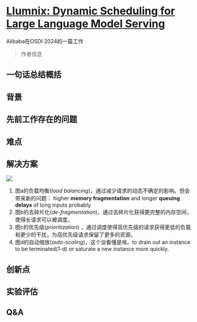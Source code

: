 # [Llumnix: Dynamic Scheduling for Large Language Model Serving](https://arxiv.org/abs/2406.03243)

Alibaba在OSDI 2024的一篇工作

> 作者信息

## 一句话总结概括



## 背景



## 先前工作存在的问题



## 难点



## 解决方案

![](C:\Users\user\Nutstore\1\Nutstore\gitbook\images\Llumnix\1.png)

1. 图a的负载均衡(*load balancing*)，通过减少请求的动态不确定的影响。但会带来新的问题： higher **memory fragmentation** and longer **queuing delays** of long inputs probably.
2. 图b的去碎片化(*de-fragmentation*)，通过去碎片化获得更完整的内存空间，使得长请求可以被调度。
3. 图c的优先级(*prioritization*) ，通过调度使得高优先级的请求获得更低的负载和更少的干扰，为高优先级请求保留了更多的资源。
4. 图d的自动缩放(*auto-scaling*)，这个没看懂是啥。to drain out an instance to be terminated(1-d) or saturate a new instance more quickly.

## 创新点



## 实验评估



## Q&A